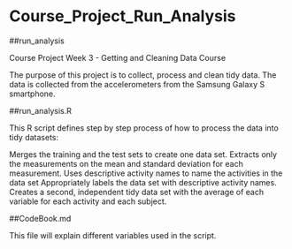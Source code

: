 Course_Project_Run_Analysis
===========================
##run_analysis

Course Project Week 3 - Getting and Cleaning Data Course

The purpose of this project is to collect, process and clean tidy data. The data is collected from the accelerometers from the Samsung Galaxy S smartphone.


##run_analysis.R

This R script defines step by step process of how to process the data into tidy datasets:

Merges the training and the test sets to create one data set.
Extracts only the measurements on the mean and standard deviation for each measurement.
Uses descriptive activity names to name the activities in the data set
Appropriately labels the data set with descriptive activity names.
Creates a second, independent tidy data set with the average of each variable for each activity and each subject.

##CodeBook.md

This file will explain different variables used in the script.
